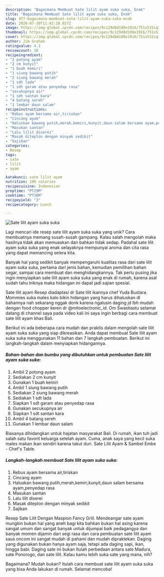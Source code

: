 ```yaml
---
description: "Bagaimana Membuat Sate lilit ayam suka suka, Enak"
title: "Bagaimana Membuat Sate lilit ayam suka suka, Enak"
slug: 977-bagaimana-membuat-sate-lilit-ayam-suka-suka-enak
date: 2020-07-30T11:42:20.027Z
image: https://img-global.cpcdn.com/recipes/9c129d8d100e1916/751x532cq70/sate-lilit-ayam-suka-suka-foto-resep-utama.jpg
thumbnail: https://img-global.cpcdn.com/recipes/9c129d8d100e1916/751x532cq70/sate-lilit-ayam-suka-suka-foto-resep-utama.jpg
cover: https://img-global.cpcdn.com/recipes/9c129d8d100e1916/751x532cq70/sate-lilit-ayam-suka-suka-foto-resep-utama.jpg
author: Jim Graham
ratingvalue: 4.1
reviewcount: 10
recipeingredient:
- "2 potong ayam"
- "2 cm kunyit"
- "1 buah kemiri"
- "1 siung bawang putih"
- "2 siung bawang merah"
- "1 sdt lada"
- "1 sdt garam atau penyedap rasa"
- "secukupnya air"
- "1 sdt santan kara"
- "4 batang sereh"
- "1 lembar daun salam"
recipeinstructions:
- "Rebus ayam bersama air,tiriskan"
- "Cincang ayam"
- "Haluskan bawang putih,merah,kemiri,kunyit,daun salam bersama ayam,penyedap rasa"
- "Masukan santan"
- "Lalu lilit diserei"
- "Masak diteplon dengan minyak sedikit"
- "Sajikan"
categories:
- Resep
tags:
- sate
- lilit
- ayam

katakunci: sate lilit ayam 
nutrition: 109 calories
recipecuisine: Indonesian
preptime: "PT29M"
cooktime: "PT38M"
recipeyield: "3"
recipecategory: Lunch

---
```



![Sate lilit ayam suka suka](https://img-global.cpcdn.com/recipes/9c129d8d100e1916/751x532cq70/sate-lilit-ayam-suka-suka-foto-resep-utama.jpg)

Lagi mencari ide resep sate lilit ayam suka suka yang unik? Cara membuatnya memang susah-susah gampang. Kalau salah mengolah maka hasilnya tidak akan memuaskan dan bahkan tidak sedap. Padahal sate lilit ayam suka suka yang enak selayaknya mempunyai aroma dan cita rasa yang dapat memancing selera kita.

Banyak hal yang sedikit banyak mempengaruhi kualitas rasa dari sate lilit ayam suka suka, pertama dari jenis bahan, kemudian pemilihan bahan segar, sampai cara membuat dan menghidangkannya. Tak perlu pusing jika ingin menyiapkan sate lilit ayam suka suka yang enak di rumah, karena asal sudah tahu triknya maka hidangan ini dapat jadi sajian spesial.

Sate lilit ayam Resep diadaptasi dr Sate lilit ikannya chef Yuda Bustara. Mommies suka males kalo bikin hidangan yang harus dihaluskan dl bahannya nah sekarang nggak donk karena ngalusin daging jd lbh mudah dengan food chopper keren dr @mitoelectronic_id. Om Swastiastu selamat datang di channel saya pada video kali ini saya ingin berbagi cara membuat sate lilit ayam khas Bali.


Berikut ini ada beberapa cara mudah dan praktis dalam mengolah sate lilit ayam suka suka yang siap dikreasikan. Anda dapat membuat Sate lilit ayam suka suka menggunakan 11 bahan dan 7 langkah pembuatan. Berikut ini langkah-langkah dalam menyiapkan hidangannya.

<!--inarticleads1-->

##### Bahan-bahan dan bumbu yang dibutuhkan untuk pembuatan Sate lilit ayam suka suka:

1. Ambil 2 potong ayam
1. Sediakan 2 cm kunyit
1. Gunakan 1 buah kemiri
1. Ambil 1 siung bawang putih
1. Sediakan 2 siung bawang merah
1. Sediakan 1 sdt lada
1. Siapkan 1 sdt garam atau penyedap rasa
1. Gunakan secukupnya air
1. Siapkan 1 sdt santan kara
1. Ambil 4 batang sereh
1. Gunakan 1 lembar daun salam


Biasanya dihidangkan untuk hajatan masyarakat Bali. Di rumah, ikan tuh jadi salah satu favorit keluarga setelah ayam. Cuma, anak saya yang kecil suka males makan ikan sendiri karena takut duri. Sate Lilit Ayam &amp; Sambel Embe - Chef&#39;s Table. 

<!--inarticleads2-->

##### Langkah-langkah membuat Sate lilit ayam suka suka:

1. Rebus ayam bersama air,tiriskan
1. Cincang ayam
1. Haluskan bawang putih,merah,kemiri,kunyit,daun salam bersama ayam,penyedap rasa
1. Masukan santan
1. Lalu lilit diserei
1. Masak diteplon dengan minyak sedikit
1. Sajikan


Resep Sate Lilit Dengan Maspion Fancy Grill. Mendeangar sate ayam mungkin bukan hal yang aneh bagi kita bahkan bukan hal asing karena sangat umum dan sangat banyak untuk dijumpai baik pedagangya dan banyak momen dijamin dari segi rasa dan cara pembuatan sate lilit ayam saus oncom ini sangat mudah di pahami dan mudah dipraktekan. Daging yang digunakan bukan hanya ayam saja, tetapi ada daging sapi, ikan, hingga babi. Daging sate ini bukan Itulah perbedaan antara sate Madura, sate Ponorogo, dan sate lilit. Kalau kamu lebih suka sate yang mana, nih? 

Bagaimana? Mudah bukan? Itulah cara membuat sate lilit ayam suka suka yang bisa Anda lakukan di rumah. Selamat mencoba!
